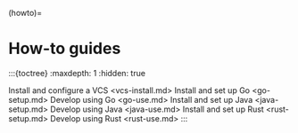 (howto)=

# How-to guides

:::{toctree}
:maxdepth: 1
:hidden: true

Install and configure a VCS <vcs-install.md>
Install and set up Go <go-setup.md>
Develop using Go <go-use.md>
Install and set up Java <java-setup.md>
Develop using Java <java-use.md>
Install and set up Rust <rust-setup.md>
Develop using Rust <rust-use.md>
:::
